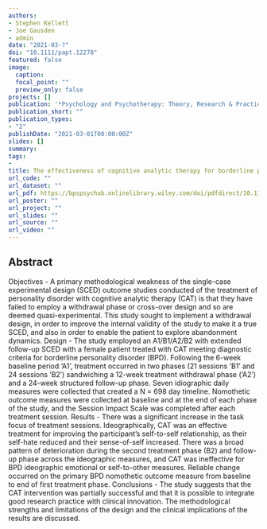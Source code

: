```yaml
---
authors:
- Stephen Kellett
- Joe Gausden
- admin
date: "2021-03-?"
doi: "10.1111/papt.12278"
featured: false
image:
  caption:
  focal_point: ""
  preview_only: false
projects: []
publication: '*Psychology and Psychotherapy: Theory, Research & Practice, 94*(S1)'
publication_short: ""
publication_types:
- "2"
publishDate: "2021-03-01T00:00:00Z"
slides: []
summary:
tags:
- 
title: The effectiveness of cognitive analytic therapy for borderline personality disorder; Utilizing a withdrawal experimental design to improve sensitivity to abandonment.
url_code: ""
url_dataset: ""
url_pdf: https://bpspsychub.onlinelibrary.wiley.com/doi/pdfdirect/10.1111/papt.12278
url_poster: ""
url_project: ""
url_slides: ""
url_source: ""
url_video: ""
---
```


## Abstract

Objectives - A primary methodological weakness of the single-case experimental design (SCED) outcome studies conducted of the treatment of personality disorder with cognitive analytic therapy (CAT) is that they have failed to employ a withdrawal phase or cross-over design and so are deemed quasi-experimental. This study sought to implement a withdrawal design, in order to improve the internal validity of the study to make it a true SCED, and also in order to enable the patient to explore abandonment dynamics. Design - The study employed an A1/B1/A2/B2 with extended follow-up SCED with a female patient treated with CAT meeting diagnostic criteria for borderline personality disorder (BPD). Following the 6-week baseline period ‘A1’, treatment occurred in two phases (21 sessions ‘B1’ and 24 sessions ‘B2’) sandwiching a 12-week treatment withdrawal phase (‘A2’) and a 24-week structured follow-up phase. Seven idiographic daily measures were collected that created a N = 698 day timeline. Nomothetic outcome measures were collected at baseline and at the end of each phase of the study, and the Session Impact Scale was completed after each treatment session. Results - There was a significant increase in the task focus of treatment sessions. Ideographically, CAT was an effective treatment for improving the participant’s self-to-self relationship, as their self-hate reduced and their sense-of-self increased. There was a broad pattern of deterioration during the second treatment phase (B2) and follow-up phase across the ideographic measures, and CAT was ineffective for BPD ideographic emotional or self-to-other measures. Reliable change occurred on the primary BPD nomothetic outcome measure from baseline to end of first treatment phase. Conclusions - The study suggests that the CAT intervention was partially successful and that it is possible to integrate good research practice with clinical innovation. The methodological strengths and limitations of the design and the clinical implications of the results are discussed.
